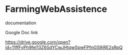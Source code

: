# FarmingWebAssistence
documentation


Google Doc link


https://drive.google.com/open?id=11ffFyPh9fel13Z6SdYCwJHtqwSpwFPfnGS9iRE2sRpQ
